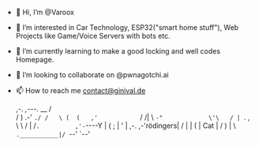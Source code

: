 - 👋 Hi, I’m @Varoox
- 👀 I’m interested in Car Technology, ESP32("smart home stuff"), Web Projects like Game/Voice Servers with bots etc. 
- 🌱 I’m currently learning to make a good locking and well codes Homepage.
- 💞️ I’m looking to collaborate on @pwnagotchi.ai
- 📫 How to reach me contact@ginival.de

   ,-.       _,---._ __  / \
 /  )    .-'       `./ /   \
(  (   ,'            `/    /|
 \  `-"             \'\   / |
  `.              ,  \ \ /  |
   /`.          ,'-`----Y   |
  (            ;        |   '
  |  ,-.    ,-'rödingers|  /
  |  | (   |      Cat   | /
  )  |  \  `.___________|/
  `--'   `--'

